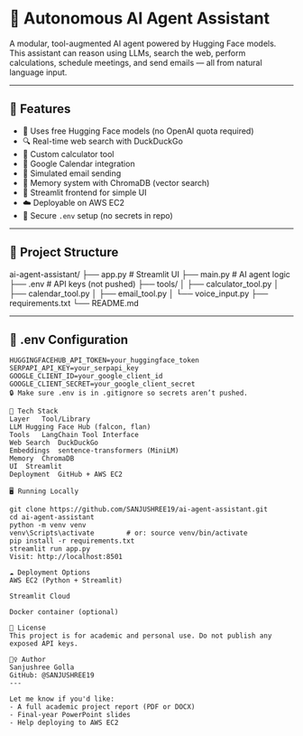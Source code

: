 # 🤖 Autonomous AI Agent Assistant

A modular, tool-augmented AI agent powered by Hugging Face models. This assistant can reason using LLMs, search the web, perform calculations, schedule meetings, and send emails — all from natural language input.

---

## 🚀 Features

- 🧠 Uses free Hugging Face models (no OpenAI quota required)
- 🔍 Real-time web search with DuckDuckGo
- 🧮 Custom calculator tool
- 📅 Google Calendar integration
- 📧 Simulated email sending
- 🧠 Memory system with ChromaDB (vector search)
- 🎨 Streamlit frontend for simple UI
- ☁️ Deployable on AWS EC2
- 🔐 Secure `.env` setup (no secrets in repo)

---

## 📂 Project Structure

ai-agent-assistant/
├── app.py # Streamlit UI
├── main.py # AI agent logic
├── .env # API keys (not pushed)
├── tools/
│ ├── calculator_tool.py
│ ├── calendar_tool.py
│ ├── email_tool.py
│ └── voice_input.py
├── requirements.txt
└── README.md


---

## 🔑 .env Configuration

```env
HUGGINGFACEHUB_API_TOKEN=your_huggingface_token
SERPAPI_API_KEY=your_serpapi_key
GOOGLE_CLIENT_ID=your_google_client_id
GOOGLE_CLIENT_SECRET=your_google_client_secret
🔒 Make sure .env is in .gitignore so secrets aren’t pushed.

🧠 Tech Stack
Layer	Tool/Library
LLM	Hugging Face Hub (falcon, flan)
Tools	LangChain Tool Interface
Web Search	DuckDuckGo
Embeddings	sentence-transformers (MiniLM)
Memory	ChromaDB
UI	Streamlit
Deployment	GitHub + AWS EC2

🖥️ Running Locally

git clone https://github.com/SANJUSHREE19/ai-agent-assistant.git
cd ai-agent-assistant
python -m venv venv
venv\Scripts\activate        # or: source venv/bin/activate
pip install -r requirements.txt
streamlit run app.py
Visit: http://localhost:8501

☁️ Deployment Options
AWS EC2 (Python + Streamlit)

Streamlit Cloud

Docker container (optional)

📘 License
This project is for academic and personal use. Do not publish any exposed API keys.

🙋‍♀️ Author
Sanjushree Golla
GitHub: @SANJUSHREE19
---

Let me know if you'd like:
- A full academic project report (PDF or DOCX)
- Final-year PowerPoint slides
- Help deploying to AWS EC2
